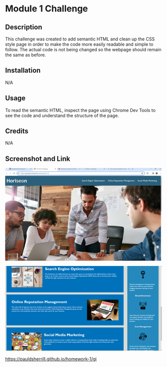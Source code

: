 # Module 1 Challenge

## Description

This challenge was created to add semantic HTML and clean up the CSS style page in order to make the code more easily readable and simple to follow. The actual code is not being changed so the webpage should remain the same as before.

## Installation 

N/A

## Usage

To read the semantic HTML, inspect the page using Chrome Dev Tools to see the code and understand the structure of the page.

## Credits

N/A

## Screenshot and Link

![alt text](image.png)

![alt text](image-1.png)

https://pauldsherrill.github.io/homework-1/gi
